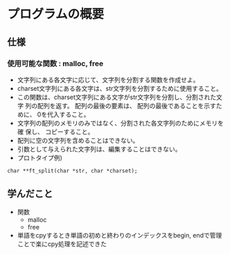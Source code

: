 # プログラムの概要
## 仕様
### 使用可能な関数 : malloc, free
* 文字列にある各文字に応じて、文字列を分割する関数を作成せよ。
* charset文字列にある各文字は、str文字列を分割するために使用すること。
* この関数は、charset文字列にある文字がstr文字列を分割し、分割された文字 列の配列を返す。 配列の最後の要素は、 配列の最後であることを示すために、 0を代入すること。
* 文字列の配列のメモリのみではなく、分割された各文字列のためにメモリを確 保し、 コピーすること。
* 配列に空の文字列を含めることはできない。
* 引数として与えられた文字列は、編集することはできない。
* プロトタイプ例)
```
char **ft_split(char *str, char *charset);
```
## 学んだこと
* 関数
	* malloc
	* free
* 単語をcpyするとき単語の初めと終わりのインデックスをbegin, endで管理ことで楽にcpy処理を記述できた
